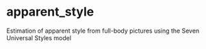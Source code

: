 # apparent_style
Estimation of apparent style from full-body pictures using the Seven Universal Styles model
